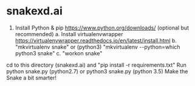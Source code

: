# snakexd.ai

1. Install Python & pip https://www.python.org/downloads/
  (optional but recommended) a. Install virtualenvwrapper https://virtualenvwrapper.readthedocs.io/en/latest/install.html 
                             b. "mkvirtualenv snake" or (python3) "mkvirtualenv --python=which python3 snake" 
                             c. "workon snake"

cd to this directory (snakexd.ai) and "pip install -r requirements.txt"
Run python snake.py (python2.7) or python3 snake.py (python 3.5)
Make the Snake a bit smarter!
